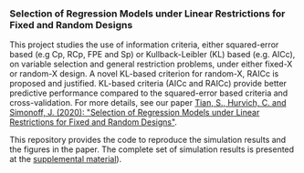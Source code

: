 ### Selection of Regression Models under Linear Restrictions for Fixed and Random Designs

This project studies the use of information criteria, either squared-error based (e.g Cp, RCp, FPE and Sp) or Kullback-Leibler (KL) based (e.g. AICc), on variable selection and general restriction problems, under either fixed-X or random-X design. A novel KL-based criterion for random-X, RAICc is proposed and justified. KL-based criteria (AICc and RAICc) provide better predictive performance compared to the squared-error based criteria and cross-validation. For more details, see our paper [Tian, S., Hurvich, C. and Simonoff, J. (2020): "Selection of Regression Models under Linear Restrictions for Fixed and Random Designs"](https://github.com/sentian/RAICc/blob/master/paper/ms.pdf).

This repository provides the code to reproduce the simulation results and the figures in the paper. The complete set of simulation results is presented at the [supplemental material](https://github.com/sentian/RAICc/blob/master/paper/simuresults-compressed.pdf)).
